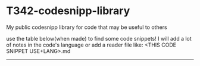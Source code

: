 # T342-codesnipp-library
My public codesnipp library for code that may be useful to others


use the table below(when made) to find some code snippets! 
I will add a lot of notes in the code's language or add a reader file like:
<THIS CODE SNIPPET USE+LANG>.md


----